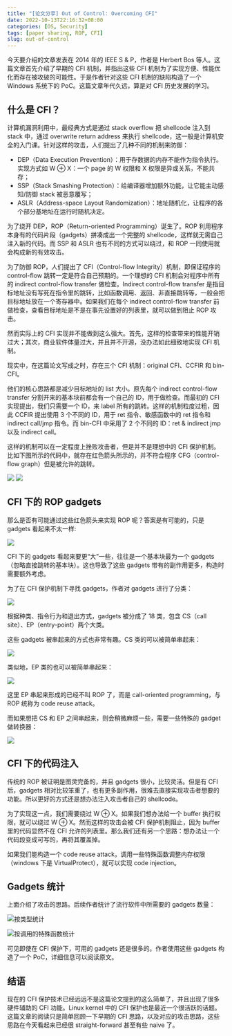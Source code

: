 ```yaml
---
title: "[论文分享] Out of Control: Overcoming CFI"
date: 2022-10-13T22:16:32+08:00
categories: [OS, Security]
tags: [paper sharing, ROP, CFI]
slug: out-of-control
---
```


今天要介绍的文章发表在 2014 年的 IEEE S & P，作者是 Herbert Bos 等人。这篇文章首先介绍了早期的 CFI 机制，并指出这些 CFI 机制为了实现方便、性能优化而存在被攻破的可能性。于是作者针对这些 CFI 机制的缺陷构造了一个 Windows 系统下的 PoC。这篇文章年代久远，算是对 CFI 历史发展的学习。

## 什么是 CFI？

计算机漏洞利用中，最经典方式是通过 stack overflow 把 shellcode 注入到 stack 中，通过 overwrite return address 来执行 shellcode，这一般是计算机安全的入门课。针对这样的攻击，人们提出了几种不同的机制来防御：

- DEP（Data Execution Prevention）：用于存数据的内存不能作为指令执行。实现方式如 W ⊕ X：一个 page 的 W 权限和 X 权限是异或关系，不能共存；
- SSP（Stack Smashing Protection）：给编译器增加额外功能，让它能主动感知/防御 stack 被恶意覆写；
- ASLR（Address-space Layout Randomization）：地址随机化，让程序的各个部分基地址在运行时随机决定。

为了绕开 DEP，ROP（Return-oriented Programming）诞生了。ROP 利用程序本身有的代码片段（gadgets）拼凑成出一个完整的 shellcode，这样就无需自己注入新的代码。而 SSP 和 ASLR 也有不同的方式可以绕过，和 ROP 一同使用就会构成新的有效攻击。

为了防御 ROP，人们提出了 CFI（Control-flow Integrity）机制，即保证程序的 control-flow 跳转一定是符合自己预期的。一个理想的 CFI 机制会对程序中所有的 indirect control-flow transfer 做检查。Indirect control-flow transfer 是指目标地址没有写死在指令里的跳转，比如函数调用、返回、非直接跳转等，一般会把目标地址放在一个寄存器中。如果我们在每个 indirect control-flow transfer 前做检查，查看目标地址是不是在事先设置好的列表里，就可以做到阻止 ROP 攻击。

然而实际上的 CFI 实现并不能做到这么强大。首先，这样的检查带来的性能开销过大；其次，商业软件体量过大，并且并不开源，没办法如此细致地实现 CFI 机制。

现实中，在这篇论文写成之时，存在三个 CFI 机制：original CFI、CCFIR 和 bin-CFI。

他们的核心思路都是减少目标地址的 list 大小。原先每个 indirect control-flow transfer 分割开来的基本块前都会有一个自己的 ID，用于做检查。而最初的 CFI 实现提出，我们只需要一个 ID，来 label 所有的跳转。这样的机制粒度过粗，因此 CCFIR 提出使用 3 个不同的 ID，用于 ret 指令、敏感函数中的 ret 指令和 indirect call/jmp 指令。而 bin-CFI 中采用了 2 个不同的 ID：ret & indirect jmp 以及 indirect call。

这样的机制可以在一定程度上挫败攻击者，但是并不是理想中的 CFI 保护机制。比如下图所示的代码中，就存在红色箭头所示的，并不符合程序 CFG（control-flow graph）但是被允许的跳转。

![](prog.png) ![](cfg.png)

## CFI 下的 ROP gadgets

那么是否有可能通过这些红色箭头来实现 ROP 呢？答案是有可能的，只是 gadgets 看起来不太一样:

![](gadgets.png)

CFI 下的 gadgets 看起来要更“大”一些，往往是一个基本块最为一个 gadgets（忽略直接跳转的基本块）。这也导致了这些 gadgets 带有的副作用更多，构造时需要额外考虑。

为了在 CFI 保护机制下寻找 gadgets，作者对 gadgets 进行了分类：

![](category.png)

根据种类、指令行为和退出方式，gadgets 被分成了 18 类，包含 CS（call site）、EP（entry-point）两个大类。

这些 gadgets 被串起来的方式也非常有趣。CS 类的可以被简单串起来：

![](cs-link.png)

类似地，EP 类的也可以被简单串起来：

![](ep-link.png)

这里 EP 串起来形成的已经不叫 ROP 了，而是 call-oriented programming，与 ROP 统称为 code reuse attack。

而如果想把 CS 和 EP 之间串起来，则会稍微麻烦一些，需要一些特殊的 gadget 做转换器：

![](cs-ep-junction.png)

## CFI 下的代码注入

传统的 ROP 被证明是图灵完备的，并且 gadgets 很小，比较灵活。但是有 CFI 后，gadgets 相对比较笨重了，也有更多副作用，很难去直接实现攻击者想要的功能。所以更好的方式还是想办法注入攻击者自己的 shellcode。

为了实现这一点，我们需要绕过 W ⊕ X。如果我们想办法给一个 buffer 执行权限，就可以绕过  W ⊕ X。然而这样的攻击会被 CFI 保护机制阻止，因为 buffer 里的代码显然不在 CFI 允许的列表里。那么我们还有另一个思路：想办法让一个代码段变成可写的，再将其覆盖掉。

如果我们能构造一个 code reuse attack，调用一些特殊函数调整内存权限（windows 下是 VirtualProtect），就可以实现 code injection。

## Gadgets 统计

上面介绍了攻击的思路。后续作者统计了流行软件中所需要的 gadgets 数量：

![按类型统计](gadgets-type.png)

![按调用的特殊函数统计](gadgets-func.png)

可见即使在 CFI 保护下，可用的 gadgets 还是很多的。作者使用这些 gadgets 构造了一个 PoC，详细信息可以阅读原文。

## 结语

现在的 CFI 保护技术已经远远不是这篇论文提到的这么简单了，并且出现了很多硬件辅助的 CFI 功能。Linux kernel 中的 CFI 保护也是最近一个很活跃的话题。这篇文章的阅读只是简单回顾一下早期的 CFI 思路，以及对应的攻击思路，这些思路在今天看起来已经很 straight-forward 甚至有些 naive 了。